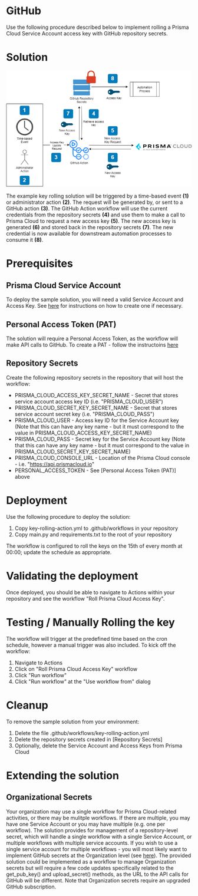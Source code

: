 # GitHub

Use the following procedure described below to implement rolling a Prisma Cloud Service Account access key with GitHub repository secrets.

# Solution
![GitHub Example Solution](../images/access_key_blog-github.png?raw=true "GitHub Example Solution")

The example key rolling solution will be triggered by a time-based event **(1)** or administrator action **(2)**. The request will be generated by, or sent to a GitHub action **(3)**.  The GitHub Action workflow will use the current credentials from the repository secrets **(4)** and use them to make a call to Prisma Cloud to request a new access key **(5)**.  The new access key is generated **(6)** and stored back in the repository secrets **(7)**. The new credential is now available for downstream automation processes to consume it **(8)**.

# Prerequisites
## Prisma Cloud Service Account
To deploy the sample solution, you will need a valid Service Account and Access Key. See [here](../README.md#prerequisites) for instructions on how to create one if necessary.

## Personal Access Token (PAT)
The solution will require a Personal Access Token, as the workflow will make API calls to GitHub.  To create a PAT - follow the instructoins [here](https://docs.github.com/en/authentication/keeping-your-account-and-data-secure/managing-your-personal-access-tokens)

## Repository Secrets
Create the following repository secrets in the repository that will host the workflow:
- PRISMA_CLOUD_ACCESS_KEY_SECRET_NAME - Secret that stores service account access key ID (i.e. "PRISMA_CLOUD_USER")
- PRISMA_CLOUD_SECRET_KEY_SECRET_NAME - Secret that stores service account secret key (i.e. "PRISMA_CLOUD_PASS")
- PRISMA_CLOUD_USER - Access key ID for the Service Account key (Note that this can have any key name - but it must correspond to the value in PRISMA_CLOUD_ACCESS_KEY_SECRET_NAME)
- PRISMA_CLOUD_PASS - Secret key for the Service Account key (Note that this can have any key name - but it must correspond to the value in PRISMA_CLOUD_SECRET_KEY_SECRET_NAME)
- PRISMA_CLOUD_CONSOLE_URL - Location of the Prisma Cloud console - i.e. "https://api.prismacloud.io"
- PERSONAL_ACCESS_TOKEN - See [Personal Access Token (PAT)] above
   
# Deployment
Use the following procedure to deploy the solution:

1. Copy key-rolling-action.yml to .github/workflows in your repository
2. Copy main.py and requirements.txt to the root of your repository

The workflow is configured to roll the keys on the 15th of every month at 00:00; update the schedule as appropriate. 
     
# Validating the deployment
Once deployed, you should be able to navigate to Actions within your repository and see the workflow "Roll Prisma Cloud Access Key".

# Testing / Manually Rolling the key
The workflow will trigger at the predefined time based on the cron schedule, however a manual trigger was also included.  To kick off the workflow:
1. Navigate to Actions
2. Click on "Roll Prisma Cloud Access Key" workflow
3. Click "Run workflow"
4. Click "Run workflow" at the "Use workflow from" dialog
   
# Cleanup
To remove the sample solution from your environment:
1. Delete the file .github/workflows/key-rolling-action.yml
2. Delete the repository secrets created in [Repository Secrets]
3. Optionally, delete the Service Account and Access Keys from Prisma Cloud

# Extending the solution
## Organizational Secrets
Your organization may use a single workflow for Prisma Cloud-related activities, or there may be mulitple workflows.  If there are multiple, you may have one Service Account or you may have multiple (e.g. one per workflow).  The solution provides for management of a repository-level secret, which will handle a single workflow with a single Service Account, or multiple workflows with multiple service accounts.  If you wish to use a single service account for multiple workflows - you will most likely want to implement GitHub secrets at the Organization level (see [here](https://docs.github.com/en/actions/security-guides/using-secrets-in-github-actions#creating-secrets-for-an-organization)). The provided solution could be implemented as a workflow to manage Organization secrets but will require a few code updates specifically related to the get_pub_key() and upload_secret() methods, as the URL to the API calls for GitHub will be different. Note that Organization secrets require an upgraded GitHub subscription.
